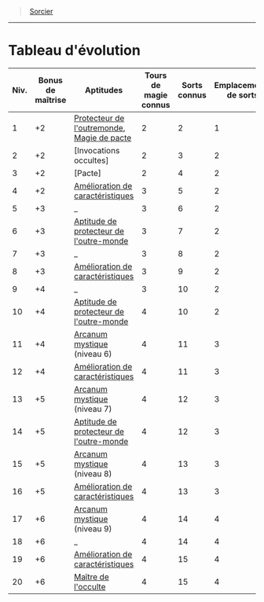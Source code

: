 ﻿> [Sorcier](hd_warlock.md)

---

# Tableau d'évolution

|Niv.|Bonus de maîtrise|Aptitudes|Tours de magie connus|Sorts connus|Emplacements de sorts|Niveau des emplacements|Invocations occultes|
|---|---|---|---|---|---|---|---|
|1|+2|[Protecteur de l'outremonde](hd_warlock_protecteur_de_loutre_monde.md), [Magie de pacte](hd_warlock_magie_de_pacte.md)|2|2|1|1|_|
|2|+2|[Invocations occultes]|2|3|2|1|2|
|3|+2|[Pacte]|2|4|2|2|2|
|4|+2|[Amélioration de caractéristiques](hd_warlock_amelioration_de_caracteristiques.md)|3|5|2|2|2|
|5|+3|_|3|6|2|3|3|
|6|+3|[Aptitude de protecteur de l'outre-monde](hd_warlock_protecteur_de_loutre_monde.md)|3|7|2|3|3|
|7|+3|_|3|8|2|4|4|
|8|+3|[Amélioration de caractéristiques](hd_warlock_amelioration_de_caracteristiques.md)|3|9|2|4|4|
|9|+4|_|3|10|2|5|5|
|10|+4|[Aptitude de protecteur de l'outre-monde](hd_warlock_protecteur_de_loutre_monde.md)|4|10|2|5|5|
|11|+4|[Arcanum mystique](hd_warlock_arcanum_mystique.md) (niveau 6)|4|11|3|5|5|
|12|+4|[Amélioration de caractéristiques](hd_warlock_amelioration_de_caracteristiques.md)|4|11|3|5|6|
|13|+5|[Arcanum mystique](hd_warlock_arcanum_mystique.md) (niveau 7)|4|12|3|5|6|
|14|+5|[Aptitude de protecteur de l'outre-monde](hd_warlock_protecteur_de_loutre_monde.md)|4|12|3|5|6|
|15|+5|[Arcanum mystique](hd_warlock_arcanum_mystique.md) (niveau 8)|4|13|3|5|7|
|16|+5|[Amélioration de caractéristiques](hd_warlock_amelioration_de_caracteristiques.md)|4|13|3|5|7|
|17|+6|[Arcanum mystique](hd_warlock_arcanum_mystique.md) (niveau 9)|4|14|4|5|7|
|18|+6|_|4|14|4|5|8|
|19|+6|[Amélioration de caractéristiques](hd_warlock_amelioration_de_caracteristiques.md)|4|15|4|5|8|
|20|+6|[Maître de l'occulte](hd_warlock_maitre_de_locculte.md)|4|15|4|5|8|

